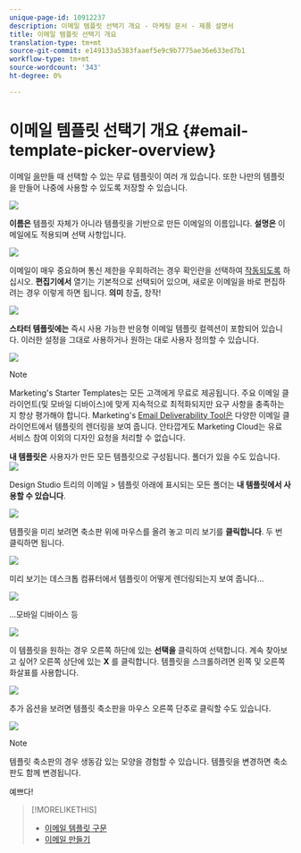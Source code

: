 ```yaml
---
unique-page-id: 10912237
description: 이메일 템플릿 선택기 개요 - 마케팅 문서 - 제품 설명서
title: 이메일 템플릿 선택기 개요
translation-type: tm+mt
source-git-commit: e149133a5383faaef5e9c9b7775ae36e633ed7b1
workflow-type: tm+mt
source-wordcount: '343'
ht-degree: 0%

---
```



# 이메일 템플릿 선택기 개요 {#email-template-picker-overview}

이메일 [을](../../../../product-docs/email-marketing/general/creating-an-email/create-an-email.md)만들 때 선택할 수 있는 무료 템플릿이 여러 개 있습니다. 또한 나만의 템플릿을 만들어 나중에 사용할 수 있도록 저장할 수 있습니다.

![](assets/starter-templates.png)

**이름은** 템플릿 자체가 아니라 템플릿을 기반으로 만든 이메일의 이름입니다. **설명은** 이메일에도 적용되며 선택 사항입니다.

![](assets/two-2.png)

이메일이 매우 중요하며 통신 제한을 우회하려는 경우 확인란을 선택하여 [작동되도록](../../../../product-docs/email-marketing/general/functions-in-the-editor/make-an-email-operational.md) 하십시오. **편집기에서** 열기는 기본적으로 선택되어 있으며, 새로운 이메일을 바로 편집하려는 경우 이렇게 하면 됩니다. **의미** 창출, 창작!

![](assets/three-2.png)

**스타터 템플릿에는** 즉시 사용 가능한 반응형 이메일 템플릿 컬렉션이 포함되어 있습니다. 이러한 설정을 그대로 사용하거나 원하는 대로 사용자 정의할 수 있습니다.

![](assets/starter-templates.png)

>[!NOTE]
>
>Marketing&#39;s Starter Templates는 모든 고객에게 무료로 제공됩니다. 주요 이메일 클라이언트(및 모바일 디바이스)에 맞게 지속적으로 최적화되지만 요구 사항을 충족하는지 항상 평가해야 합니다. Marketing&#39;s [Email Deliverability Tool은](http://docs.marketo.com/display/DOCS/Email+Deliverability+Tool) 다양한 이메일 클라이언트에서 템플릿의 렌더링을 보여 줍니다. 안타깝게도 Marketing Cloud는 유료 서비스 참여 이외의 디자인 요청을 처리할 수 없습니다.

**내 템플릿은** 사용자가 만든 모든 템플릿으로 구성됩니다. 폴더가 있을 수도 있습니다.   ![](assets/five-2.png)

Design Studio 트리의 이메일 > 템플릿 아래에 표시되는 모든 폴더는 **내 템플릿에서 사용할 수 있습니다**.

![](assets/six-1.png)

템플릿을 미리 보려면 축소판 위에 마우스를 올려 놓고 미리 보기를 **클릭합니다**. 두 번 클릭하면 됩니다.

![](assets/seven-1.png)

미리 보기는 데스크톱 컴퓨터에서 템플릿이 어떻게 렌더링되는지 보여 줍니다...

![](assets/eight-1.png)

...모바일 디바이스 등

![](assets/nine-1.png)

이 템플릿을 원하는 경우 오른쪽 하단에 있는 **선택을** 클릭하여 선택합니다. 계속 찾아보고 싶어? 오른쪽 상단에 있는 **X** 를 클릭합니다. 템플릿을 스크롤하려면 왼쪽 및 오른쪽 화살표를 사용합니다.

![](assets/ten-1.png)

추가 옵션을 보려면 템플릿 축소판을 마우스 오른쪽 단추로 클릭할 수도 있습니다.

![](assets/eleven-1.png)

>[!NOTE]
>
>템플릿 축소판의 경우 생동감 있는 모양을 경험할 수 있습니다. 템플릿을 변경하면 축소판도 함께 변경됩니다.

예쁘다!

>[!MORELIKETHIS]
>
>* [이메일 템플릿 구문](email-template-syntax.md)
>* [이메일 만들기](../../../../product-docs/email-marketing/general/creating-an-email/create-an-email.md)

>



